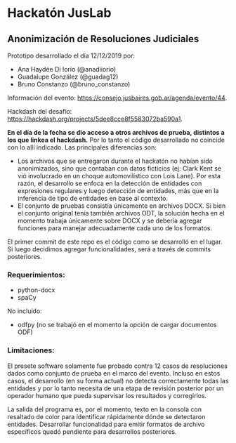 # Hackatón JusLab
## Anonimización de Resoluciones Judiciales

Prototipo desarrollado el día 12/12/2019 por:

* Ana Haydée Di Iorio (@anadiiorio)
* Guadalupe González (@guadag12)
* Bruno Constanzo (@bruno_constanzo)

Información del evento: https://consejo.jusbaires.gob.ar/agenda/evento/44.

Hackdash del desafío: https://hackdash.org/projects/5dee8cce8f5583072ba590a1.

**En el día de la fecha se dio acceso a otros archivos de prueba, distintos
a los que linkea el hackdash.** Por lo tanto el código desarrollado no coincide
con lo allí indicado. Las principales diferencias son:

* Los archivos que se entregaron durante el hackatón no habían sido
  anonimizados, sino que contaban con datos ficticios (ej: Clark Kent se vió
  involucrado en un choque automovilístico con Lois Lane). Por esta razón, el
  desarrollo se enfoca en la detección de entidades con expresiones regulares
  y luego detección de entidades, más que en la inferencia de tipo de entidades
  en base al contexto.
* El conjunto de pruebas consistía únicamente en archivos DOCX. Si bien el
  conjunto original tenía también archivos ODT, la solución hecha en el momento
  trabaja únicamente sobre DOCX y se debería agregar funciones para manejar
  adecuadamente cada uno de los formatos.

El primer commit de este repo es el código como se desarrolló en el lugar. Si
luego decidimos agregar funcionalidades, será a través de commits posteriores.

### Requerimientos:
* python-docx
* spaCy

No incluído:
* odfpy (no se trabajó en el momento la opción de cargar documentos ODF)

### Limitaciones:
El presete software solamente fue probado contra 12 casos de resoluciones dados
como conjunto de prueba en el marco del evento. Incluso en estos casos, el
desarrollo (en su forma actual) no detecta correctamente todas las entidades y
por lo tanto necesita de una etapa de revisión posterior por un operador humano
que pueda supervisar los resultados y corregirlos.

La salida del programa es, por el momento, texto en la consola con resaltado de
color para identificar rápidamente dónde se detectaron entidades. Desarrollar
funcionalidad para emitir formatos de archivo específicos quedó pendiente para
desarrollos posteriores.
